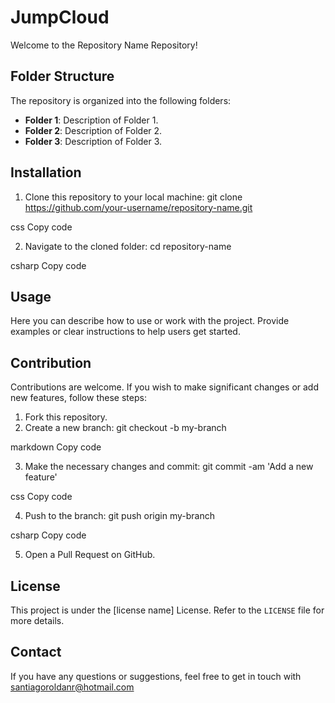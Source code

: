 # JumpCloud

Welcome to the Repository Name Repository!

## Folder Structure

The repository is organized into the following folders:

- **Folder 1**: Description of Folder 1.
- **Folder 2**: Description of Folder 2.
- **Folder 3**: Description of Folder 3.

## Installation

1. Clone this repository to your local machine:
git clone https://github.com/your-username/repository-name.git

css
Copy code

2. Navigate to the cloned folder:
cd repository-name

csharp
Copy code

## Usage

Here you can describe how to use or work with the project. Provide examples or clear instructions to help users get started.

## Contribution

Contributions are welcome. If you wish to make significant changes or add new features, follow these steps:

1. Fork this repository.
2. Create a new branch:
git checkout -b my-branch

markdown
Copy code

3. Make the necessary changes and commit:
git commit -am 'Add a new feature'

css
Copy code

4. Push to the branch:
git push origin my-branch

csharp
Copy code

5. Open a Pull Request on GitHub.

## License

This project is under the [license name] License. Refer to the `LICENSE` file for more details.

## Contact

If you have any questions or suggestions, feel free to get in touch with santiagoroldanr@hotmail.com
